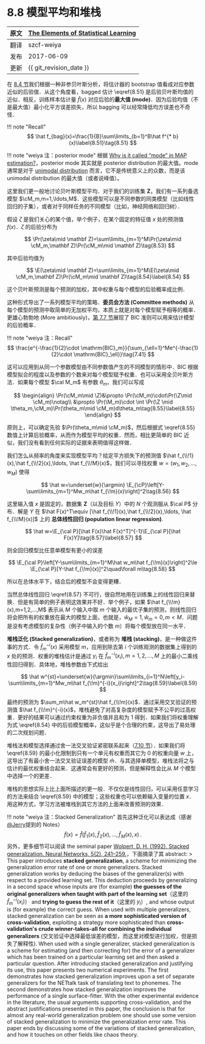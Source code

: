 # 8.8 模型平均和堆栈

| 原文   | [The Elements of Statistical Learning](https://web.stanford.edu/~hastie/ElemStatLearn/printings/ESLII_print12.pdf#page=307) |
| ---- | ---------------------------------------- |
| 翻译   | szcf-weiya                               |
| 发布 | 2017-06-09 |
| 更新 |{{ git_revision_date }} |

在 [8.4 节](8.4-Relationship-Between-the-Bootstrap-and-Bayesian-Inference/index.html)我们根据一种非参贝叶斯分析，将估计器的 bootstrap 值看成对应参数近似的后验值．从这个角度看，bagged 估计 \eqref{8.51} 是后验贝叶斯均值的近似．相反，训练样本估计量 $\hat f(x)$ 对应后验的**最大值 (mode)**．因为后验均值（不是最大值）最小化平方误差损失，所以 bagging 可以经常降低均方误差也不奇怪．

!!! note "Recall"
    $$
    \hat f_{bag}(x)=\frac{1}{B}\sum\limits_{b=1}^B\hat f^{* b}(x)\label{8.51}\tag{8.51}
    $$

!!! note "weiya 注：posterior mode"
    根据 [Why is it called “mode” in MAP estimation?](https://stats.stackexchange.com/questions/137190/why-is-it-called-mode-in-map-estimation)，posterior mode 其实就是 posterior distribution 的最大值。mode 通常是对于 [unimodal distribution](https://www.statisticshowto.datasciencecentral.com/unimodal-distribution-2/) 而言，它不是传统意义上的众数，而是该 unimodal distribution 的最大值（或者说峰值）。

这里我们更一般地讨论贝叶斯模型平均．对于我们的训练集 $\mathbf Z$，我们有一系列备选模型 $\cM_m,m=1,\ldots,M$．这些模型可以是不同参数的同类模型（比如线性回归的子集），或者对于同样任务的不同模型（比如，神经网络和回归树）．

假设 $\zeta$ 是我们关心的某个值，举个例子，在某个固定的特征值 $x$ 处的预测值 $f(x)$．$\zeta$ 的后验分布为

$$
\Pr(\zeta\mid \mathbf Z)=\sum\limits_{m=1}^M\Pr(\zeta\mid \cM_m,\mathbf Z)\Pr(\cM_m\mid \mathbf Z)\tag{8.53}
$$

其中后验均值为

$$
\E(\zeta\mid \mathbf Z)=\sum\limits_{m=1}^M\E(\zeta\mid \cM_m,\mathbf Z)\Pr(\cM_m\mid \mathbf Z)\tag{8.54}\label{8.54}
$$

这个贝叶斯预测是每个预测的加权，其中权重与每个模型的后验概率成比例．

这种形式导出了一系列模型平均的策略．**委员会方法 (Committee methods)** 从每个模型的预测中取简单的无加权平均，本质上就是对每个模型赋予相等的概率．更雄心勃勃地 (More ambitiously)，[第 7.7 节](/07-Model-Assessment-and-Selection/7.7-The-Bayesian-Approach-and-BIC/index.html)展现了 BIC 准则可以用来估计模型的后验概率．

!!! note "weiya 注：Recall"
    $$
    \frac{e^{-\frac{1}{2}\cdot \mathrm{BIC}_m}}{\sum_{\ell=1}^Me^{-\frac{1}{2}\cdot \mathrm{BIC}_\ell}}\tag{7.41}
    $$

这可以应用到从同一个参数模型由不同参数值产生的不同模型的情形中．BIC 根据模型拟合的程度以及参数的个数来对每个模型赋予权重．也可以采用全贝叶斯方法．如果每个模型 $\cal M_m$ 有参数 $\theta_m$，我们可以写成

$$
\begin{align}
\Pr(\cM_m\mid \Z)&\propto \Pr(\cM_m)\cdot\Pr(\Z\mid \cM_m)\notag\\
&\propto \Pr(\M_m)\cdot \int \Pr(\Z \mid \theta_m,\cM_m)\Pr(\theta_m\mid \cM_m)d\theta_m\tag{8.55}\label{8.55}
\end{align}
$$

原则上，可以确定先验 $\Pr(\theta_m\mid \cM_m)$，然后根据式 \eqref{8.55} 数值上计算后验概率，从而作为模型平均的权重．然而，相比更简单的 BIC 近似，我们没有看到任何实际的证据来表明值得这样做．

我们怎么从频率的角度来实现模型平均？给定平方损失下的预测值 $\hat f_{\\!1}(x),\hat f_{\\!2}(x),\ldots, \hat f_{\\!M}(x)$，我们可以寻找权重 $w=(w_1,w_2,\ldots,w_M)$ 使得

$$
\hat w=\underset{w}{\argmin} \E_{\cP}\left[Y-\sum\limits_{m=1}^Mw_m\hat f_{\!m}(x)\right]^2\tag{8.56}
$$

这里输入值 $x$ 是固定的，数据集 $\mathbf Z$（以及目标 $Y$）中的 $N$ 个观测服从 $\cal P$ 分布．解是 $Y$ 在 $\hat F(x)^T\equiv [\hat f_{\\!1}(x),\hat f_{\\!2}(x),\ldots, \hat f_{\\!M}(x)]$ 上的 **总体线性回归 (population linear regression)**.

$$
\hat w=\E_{\cal P}[\hat F(x)\hat F(x)^T]^{-1}\E_{\cal P}[\hat F(x)Y]\tag{8.57}\label{8.57}
$$

则全回归模型比任意单模型有更小的误差

$$
\E_{\cal P}\left[Y-\sum\limits_{m=1}^M\hat w_m\hat f_{\!m}(x)\right]^2\le \E_{\cal P}[Y-\hat f_{\!m}(x)]^2\quad\forall m\tag{8.58}
$$

所以在总体水平下，结合后的模型不会变得更糟．

当然总体线性回归 \eqref{8.57} 不可行，很自然地用在训练集上的线性回归来替换．但是有简单的例子表明这效果并不好．举个例子，如果 $\hat f_{\\!m}(x),m=1,2,...,M$ 表示从 $M$ 个输入中取 $m$ 个输入的最优子集的预测，则线性回归将会把所有的权重放在最大的模型上面，也就是，$\hat w_M=1,\hat w_m=0,m < M$．问题是没有考虑模型的复杂性（例子中输入的个数 $m$）将每个模型放在同一水平．

**堆栈泛化 (Stacked generalization)**，或者称为 **堆栈 (stacking)**，是一种做这件事的方式．令 $\hat f^{-i}_m(x)$ 采用模型 $m$，应用到除去第 $i$ 个训练观测的数据集上得到的 $x$ 处的预测．权重的堆栈估计是通过 $y_i$ 在 $\hat f_m^{-i}(x_i),m=1,2, \ldots,M$ 上的最小二乘线性回归得到．具体地，堆栈参数由下式给出

$$
\hat w^{st}=\underset{w}{\argmin}\sum\limits_{i=1}^N\left[y_i-\sum\limits_{m=1}^Mw_m\hat f_{\!m}^{-i}(x_i)\right]^2\tag{8.59}\label{8.59}
$$

最终的预测为 $\sum_m\hat w_m^{st}\hat f_{\\!m}(x)$．通过采用交叉验证的预测值 $\hat f_{\\!m}^{-i}(x)$，堆栈避免了对高复杂度的模型赋予不公平的过高权重．更好的结果可以通过约束权重为非负值并且和为 1 得到．如果我们将权重理解为式 \eqref{8.54} 中的后验模型概率，这似乎是个合理的约束，这导出了易处理的二次规划问题．

堆栈法和模型选择通过舍一法交叉验证紧密联系起来（[7.10 节](/7.10-Cross-Validation/index.html)）．如果我们将 \eqref{8.59} 的最小化限制到只有一个单元有权重而其它为 0 的权重向量 $w$ 上，这导出了有最小舍一法交叉验证误差的模型 $\hat m$．与其选择单模型，堆栈法将之与估计的最优权重结合起来．这通常会有更好的预测，但是解释性会比从 $M$ 个模型中选择一个的更差．

堆栈的思想实际上比上面所描述的更一般．不仅仅是线性回归，可以采用任意学习的方法来结合 \eqref{8.59} 中的模型；这些权重也可以依赖输入变量的位置 $x$．用这种方式，学习方法被堆栈到其它方法的上面来改善预测的效果．

!!! note "weiya 注：Stacked Generalization" 
    首先这种泛化可以表达成（感谢[@Jerry](https://disqus.com/by/disqus_K99eOJYIKr/)提到的 Notes）
    $$
    \tilde f(x) = \hat f(\hat f_{\!1}(x),\hat f_{\!2}(x),\ldots,\hat f_{\!M}(x), x)\,.
    $$
    另外，更多细节可以阅读 the seminal paper [Wolpert, D. H. (1992). Stacked generalization. Neural Networks, 5(2), 241–259.](https://doi.org/10.1016/S0893-6080(05)80023-1)，下面摘录了其 abstract:
    > This paper introduces **stacked generalization**, a scheme for minimizing the generalization error rate of one or more generalizers. Stacked generalization works by deducing the biases of the generalizer(s) with respect to a provided learning set. This deduction proceeds by generalizing in a second space whose inputs are (for example) **the guesses of the original generalizers when taught with part of the learning set**（这里的 $\hat f_m^{-i}(x_i)$） and **trying to guess the rest of it**（这里的 $y_i$）, and whose output is (for example) the correct guess. When used with multiple generalizers, stacked generalization can be seen as **a more sophisticated version of cross-validation**, exploiting a strategy more sophisticated than **cross-validation's crude winner-takes-all for combining the individual generalizers** (交叉验证中选择最低误差的模型，而这里对模型进行加权，但是损失了解释性). When used with a single generalizer, stacked generalization is a scheme for estimating (and then correcting for) the error of a generalizer which has been trained on a particular learning set and then asked a particular question. After introducing stacked generalization and justifying its use, this paper presents two numerical experiments. The first demonstrates how stacked generalization improves upon a set of separate generalizers for the NETtalk task of translating text to phonemes. The second demonstrates how stacked generalization improves the performance of a single surface-fitter. With the other experimental evidence in the literature, the usual arguments supporting cross-validation, and the abstract justifications presented in this paper, the conclusion is that for almost any real-world generalization problem one should use some version of stacked generalization to minimize the generalization error rate. This paper ends by discussing some of the variations of stacked generalization, and how it touches on other fields like chaos theory.
